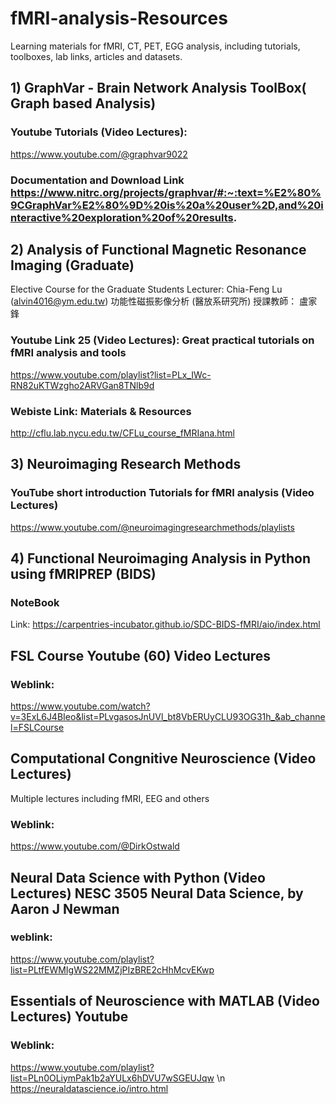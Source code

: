 # fMRI-analysis-Resources
Learning materials for fMRI, CT, PET, EGG analysis, including tutorials, toolboxes, lab links, articles and datasets.

## 1) GraphVar - Brain Network Analysis ToolBox( Graph based Analysis)
### Youtube Tutorials (Video Lectures): 
https://www.youtube.com/@graphvar9022
### Documentation and Download Link https://www.nitrc.org/projects/graphvar/#:~:text=%E2%80%9CGraphVar%E2%80%9D%20is%20a%20user%2D,and%20interactive%20exploration%20of%20results.

## 2) Analysis of Functional Magnetic Resonance Imaging (Graduate)
 Elective Course for the Graduate Students
Lecturer: Chia-Feng Lu (alvin4016@ym.edu.tw)
功能性磁振影像分析 (醫放系研究所)
授課教師： 盧家鋒
### Youtube Link 25 (Video Lectures): Great practical tutorials on fMRI analysis and tools
https://www.youtube.com/playlist?list=PLx_IWc-RN82uKTWzgho2ARVGan8TNlb9d
### Webiste Link: Materials & Resources
http://cflu.lab.nycu.edu.tw/CFLu_course_fMRIana.html

## 3) Neuroimaging Research Methods
### YouTube short introduction Tutorials for fMRI analysis (Video Lectures)
https://www.youtube.com/@neuroimagingresearchmethods/playlists

## 4) Functional Neuroimaging Analysis in Python using fMRIPREP (BIDS)
### NoteBook 
Link: https://carpentries-incubator.github.io/SDC-BIDS-fMRI/aio/index.html

## FSL Course Youtube (60) Video Lectures
### Weblink:
https://www.youtube.com/watch?v=3ExL6J4BIeo&list=PLvgasosJnUVl_bt8VbERUyCLU93OG31h_&ab_channel=FSLCourse

## Computational Congnitive Neuroscience (Video Lectures) 
Multiple lectures including fMRI, EEG and others
### Weblink:
https://www.youtube.com/@DirkOstwald

## Neural Data Science with Python (Video Lectures) NESC 3505 Neural Data Science, by Aaron J Newman
### weblink: 
https://www.youtube.com/playlist?list=PLtfEWMIgWS22MMZjPIzBRE2cHhMcvEKwp

## Essentials of Neuroscience with MATLAB (Video Lectures) Youtube
### Weblink:
https://www.youtube.com/playlist?list=PLn0OLiymPak1b2aYULx6hDVU7wSGEUJqw \n
https://neuraldatascience.io/intro.html
